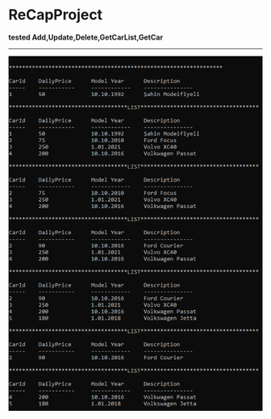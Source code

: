 # ReCapProject
**tested Add,Update,Delete,GetCarList,GetCar**

------------


![](https://github.com/mahmutAkbas/ReCapProject/blob/master/324324324.PNG)
